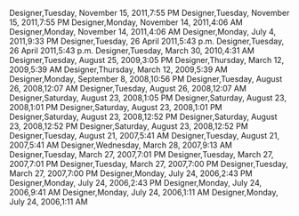 ﻿Designer,Tuesday, November 15, 2011,7:55 PMDesigner,Tuesday, November 15, 2011,7:55 PMDesigner,Monday, November 14, 2011,4:06 AMDesigner,Monday, November 14, 2011,4:06 AMDesigner,Monday, July 4, 2011,9:33 PMDesigner,Tuesday, 26 April 2011,5:43 p.m.Designer,Tuesday, 26 April 2011,5:43 p.m.Designer,Tuesday, March 30, 2010,4:31 AMDesigner,Tuesday, August 25, 2009,3:05 PMDesigner,Thursday, March 12, 2009,5:39 AMDesigner,Thursday, March 12, 2009,5:39 AMDesigner,Monday, September 8, 2008,10:56 PMDesigner,Tuesday, August 26, 2008,12:07 AMDesigner,Tuesday, August 26, 2008,12:07 AMDesigner,Saturday, August 23, 2008,1:05 PMDesigner,Saturday, August 23, 2008,1:01 PMDesigner,Saturday, August 23, 2008,1:01 PMDesigner,Saturday, August 23, 2008,12:52 PMDesigner,Saturday, August 23, 2008,12:52 PMDesigner,Saturday, August 23, 2008,12:52 PMDesigner,Tuesday, August 21, 2007,5:41 AMDesigner,Tuesday, August 21, 2007,5:41 AMDesigner,Wednesday, March 28, 2007,9:13 AMDesigner,Tuesday, March 27, 2007,7:01 PMDesigner,Tuesday, March 27, 2007,7:01 PMDesigner,Tuesday, March 27, 2007,7:00 PMDesigner,Tuesday, March 27, 2007,7:00 PMDesigner,Monday, July 24, 2006,2:43 PMDesigner,Monday, July 24, 2006,2:43 PMDesigner,Monday, July 24, 2006,9:41 AMDesigner,Monday, July 24, 2006,1:11 AMDesigner,Monday, July 24, 2006,1:11 AM